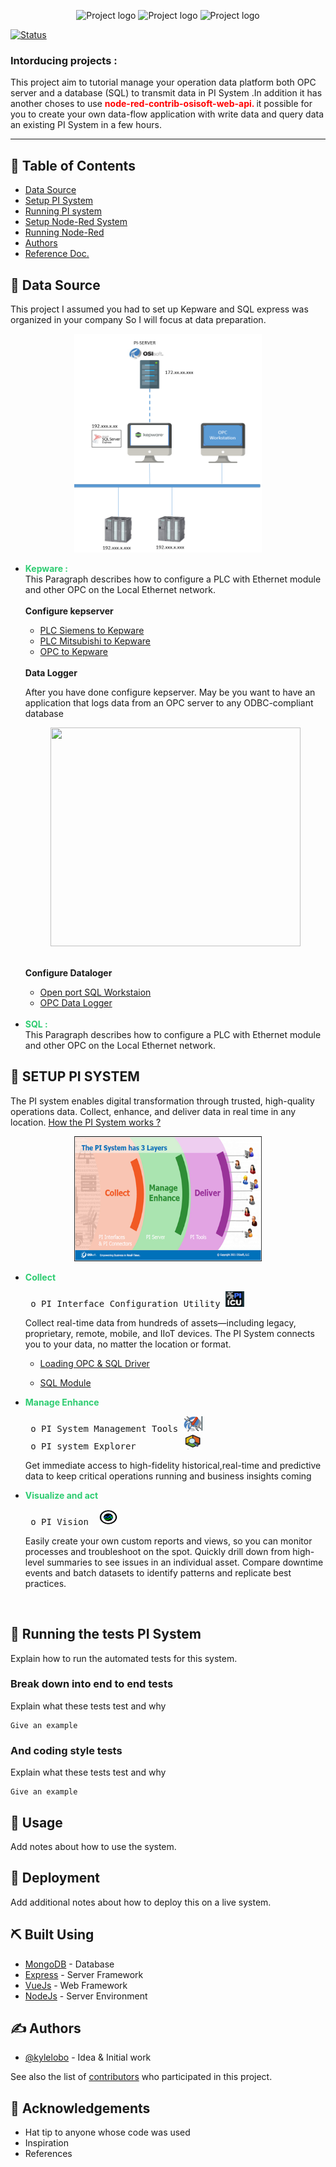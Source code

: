 
<p align="center">

 <img width=150px height=100px src="https://vectorlogoseek.com/wp-content/uploads/2020/03/osisoft-vector-logo.png" alt="Project logo">
  <img width=150px height=100px src="https://mma.prnewswire.com/media/476379/kepware_technologies_logo.jpg?p=facebook" alt="Project logo">
   <img width=150px height=100px src="https://cdn.xingosoftware.com/elektor/images/fetch/dpr_1/https%3A%2F%2Fwww.elektormagazine.com%2Fassets%2Fupload%2Fimages%2F42%2F20200612144414_Node-Red-official-logo.png" alt="Project logo">
</p>


[![Status](https://img.shields.io/badge/status-active-success.svg)]() 

<h3 align="left">Intorducing projects :</h3>
<p align= "left">This project aim to tutorial manage your operation data platform  both OPC server and a database (SQL) to transmit data in PI System .In addition it has another choses to use <b style="color:red">node-red-contrib-osisoft-web-api. </b>it possible for you to create your own data-flow application with write data and query data an existing PI System in a few hours.  </p>


---


## 📝 Table of Contents

- [Data Source](#Data_Source)
- [Setup PI System](#PIsetup)
- [Running PI system](#RunningtestsPI)
- [Setup Node-Red System](#NodeRedsetup)
- [Running Node-Red ](#RunningNodeRed)
- [Authors](#authors)
- [Reference Doc.](#ReferencDoc)

## 🧐 Data Source <a name = "Data_Source"></a>
This project I assumed you had to set up Kepware and SQL express was organized in your company So I will focus at data preparation.

<p align="center">
 <img  width=300px height=350px src="https://raw.githubusercontent.com/watthanai/Node-Red-PIAPI/master/images/kepware/Architecture-Kepware.PNG?token=GHSAT0AAAAAABTUUZXDPOL7S52PMAFOQLY2YTKHMLQ"><br></p>


<ul>

<li><b style="color:rgb(46, 204, 113)">Kepware : </b> <br>This Paragraph describes how to configure a PLC with Ethernet module and other OPC on the Local Ethernet network.</li>
 <b><br>Configure kepserver</b>
  <a target="_blank" href="https://raw.githubusercontent.com/watthanai/Node-Red-PIAPI/master/images/kepware/Connect%20PLC%20Siemens%20to%20Kepware/Slide1.PNG">
  </a>
  <ul><li><a href="https://github.com/watthanai/Node-Red-PIAPI/blob/master/Data%20Source/PLC-Simen.md">PLC Siemens to Kepware </a> </li>
  <li><a href="https://github.com/watthanai/Node-Red-PIAPI/blob/master/Data%20Source/PLC-Mitsubishi.md">PLC Mitsubishi to Kepware</a></li>
  <li><a href="https://github.com/watthanai/Node-Red-PIAPI/blob/master/Data%20Source/OPC-Kepware.md">OPC to Kepware</a></li>
  </ul>
  <b><br>Data Logger</b>
  <p>After you have done configure kepserver. May be you want to have an application that logs data from an OPC server to any ODBC-compliant database </p> 

  <p align="center">
 <img  width=400px height=350px src="https://www.kepware.com/getmedia/9c8c0143-202f-4937-a2b0-bbda1590215c/datalogger"><br></p>
 <b><br>Configure Dataloger</b> 
   <ul><li><a href="https://github.com/watthanai/Node-Red-PIAPI/blob/master/Data%20Source/SQL/Port-SQL.md">Open port SQL Workstaion </a> </li>
  <li><a href="">OPC Data Logger</a></li>
  </ul><br>

<li><b style="color:rgb(46, 204, 113)">SQL : </b> <br>This Paragraph describes how to configure a PLC with Ethernet module and other OPC on the Local Ethernet network.</li>
</ul>

## 🏁 SETUP PI SYSTEM <a name = "PIsetup"></a>

The PI system enables digital transformation through trusted, high-quality operations data. Collect, enhance, and deliver data in real time in  any location. [How the PI System works ? ](#PIsystem) 


<p align="center">
 <img  width=300px height=200px src="https://raw.githubusercontent.com/watthanai/Node-Red-PIAPI/master/images/PI_System/PI%20system%203%20layer.png"><br></p>
 <ul>
<li><b style="color:rgb(46, 204, 113)">Collect</b>
  <pre> o PI Interface Configuration Utility <img  width=30px height=25px src="https://raw.githubusercontent.com/watthanai/Node-Red-PIAPI/master/images/PI_System/pi%20interface.png"></pre>
Collect real-time data from hundreds of assets—including legacy, proprietary, remote, mobile, and IIoT devices. The PI System connects you to your data, no matter the location or format.</li>
<ul><li><a href="">Loading OPC & SQL Driver</a></li></ul>
<ul><li><a href="">SQL Module</a></li></ul>

</ul>


<ul>
<li><b style="color:rgb(46, 204, 113)">Manage Enhance </b>
<pre> o PI System Management Tools <img  width=30px height=25px src="https://raw.githubusercontent.com/watthanai/Node-Red-PIAPI/master/images/PI_System/pi%20system.png"> <br> o PI system Explorer         <img  width=30px height=25px src="https://raw.githubusercontent.com/watthanai/Node-Red-PIAPI/master/images/PI_System/pi%20explorer.png"></pre>Get immediate access to high-fidelity historical,real-time and predictive data to keep critical operations running and business insights coming </li>
</ul>

<ul>
<li><b style="color:rgb(46, 204, 113)">Visualize and act</b>
  <pre> o PI Vision  <img  width=30px height=25px src="https://raw.githubusercontent.com/watthanai/Node-Red-PIAPI/master/images/PI_System/pi%20vision.png"></pre>
Easily create your own custom reports and views, so you can monitor processes and troubleshoot on the spot. Quickly drill down from high-level summaries to see issues in an individual asset. Compare downtime events and batch datasets to identify patterns and replicate best practices.</li>
</ul><br>

## 🔧 Running the tests PI System<a name = "RunningtestsPI"></a>

Explain how to run the automated tests for this system.

### Break down into end to end tests

Explain what these tests test and why

```
Give an example
```

### And coding style tests

Explain what these tests test and why

```
Give an example
```

## 🎈 Usage <a name="usage"></a>

Add notes about how to use the system.

## 🚀 Deployment <a name = "deployment"></a>

Add additional notes about how to deploy this on a live system.

## ⛏️ Built Using <a name = "built_using"></a>

- [MongoDB](https://www.mongodb.com/) - Database
- [Express](https://expressjs.com/) - Server Framework
- [VueJs](https://vuejs.org/) - Web Framework
- [NodeJs](https://nodejs.org/en/) - Server Environment

## ✍️ Authors <a name = "authors"></a>

- [@kylelobo](https://github.com/kylelobo) - Idea & Initial work

See also the list of [contributors](https://github.com/kylelobo/The-Documentation-Compendium/contributors) who participated in this project.

## 🎉 Acknowledgements <a name = "acknowledgement"></a>

- Hat tip to anyone whose code was used
- Inspiration
- References
